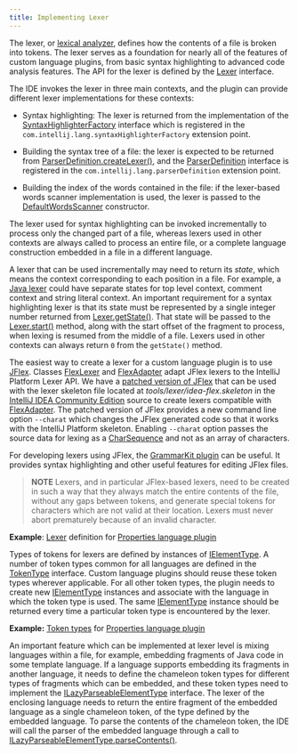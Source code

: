 ```yaml
---
title: Implementing Lexer
---
```


The lexer, or
[lexical analyzer](https://en.wikipedia.org/wiki/Lexical_analysis),
defines how the contents of a file is broken into tokens.
The lexer serves as a foundation for nearly all of the features of custom language plugins, from basic syntax highlighting to advanced code analysis features.
The API for the lexer is defined by the
[Lexer](upsource:///platform/core-api/src/com/intellij/lexer/Lexer.java) interface.

The IDE invokes the lexer in three main contexts, and the plugin can provide different lexer implementations for these contexts:

*  Syntax highlighting: The lexer is returned from the implementation of the
   [SyntaxHighlighterFactory](upsource:///platform/editor-ui-api/src/com/intellij/openapi/fileTypes/SyntaxHighlighterFactory.java)
   interface which is registered in the `com.intellij.lang.syntaxHighlighterFactory` extension point.

*  Building the syntax tree of a file: the lexer is expected to be returned from
   [ParserDefinition.createLexer()](upsource:///platform/core-api/src/com/intellij/lang/ParserDefinition.java),
   and the
   [ParserDefinition](upsource:///platform/core-api/src/com/intellij/lang/ParserDefinition.java)
   interface is registered in the `com.intellij.lang.parserDefinition` extension point.

*  Building the index of the words contained in the file:
   if the lexer-based words scanner implementation is used, the lexer is passed to the
   [DefaultWordsScanner](upsource:///platform/indexing-api/src/com/intellij/lang/cacheBuilder/DefaultWordsScanner.java)
   constructor.

The lexer used for syntax highlighting can be invoked incrementally to process only the changed part of a file, whereas lexers used in other contexts are always called to process an entire file, or a complete language construction embedded in a file in a different language.

A lexer that can be used incrementally may need to return its *state*, which means the context corresponding to each position in a file.
For example, a
[Java lexer](upsource:///java/java-psi-impl/src/com/intellij/lang/java/lexer/JavaLexer.java)
could have separate states for top level context, comment context and string literal context.
An important requirement for a syntax highlighting lexer is that its state must be represented by a single integer number returned from
[Lexer.getState()](upsource:///platform/core-api/src/com/intellij/lexer/Lexer.java).
That state will be passed to the
[Lexer.start()](upsource:///platform/core-api/src/com/intellij/lexer/Lexer.java)
method, along with the start offset of the fragment to process, when lexing is resumed from the middle of a file.
Lexers used in other contexts can always return `0` from the `getState()` method.

The easiest way to create a lexer for a custom language plugin is to use [JFlex](https://jflex.de).
Classes
[FlexLexer](upsource:///platform/core-api/src/com/intellij/lexer/FlexLexer.java)
and
[FlexAdapter](upsource:///platform/core-api/src/com/intellij/lexer/FlexAdapter.java)
adapt JFlex lexers to the IntelliJ Platform Lexer API.
We have a
[patched version of JFlex](https://github.com/JetBrains/intellij-deps-jflex)
that can be used with the lexer skeleton file located at *tools/lexer/idea-flex.skeleton* in the
[IntelliJ IDEA Community Edition](https://github.com/JetBrains/intellij-community)
source to create lexers compatible with
[FlexAdapter](upsource:///platform/core-api/src/com/intellij/lexer/FlexAdapter.java).
The patched version of JFlex provides a new command line option `--charat` which changes the JFlex generated code so that it works with the IntelliJ Platform skeleton.
Enabling `--charat` option passes the source data for lexing as a
[CharSequence](https://docs.oracle.com/javase/8/docs/api/java/lang/CharSequence.html)
and not as an array of characters.


For developing lexers using JFlex, the [GrammarKit plugin](https://plugins.jetbrains.com/plugin/6606-grammar-kit) can be useful.
It provides syntax highlighting and other useful features for editing JFlex files.

> **NOTE** Lexers, and in particular JFlex-based lexers, need to be created in such a way that they always match the entire contents of the file, without any gaps between tokens, and generate special tokens for characters which are not valid at their location.
Lexers must never abort prematurely because of an invalid character.

**Example**:
[Lexer](upsource:///plugins/properties/src/com/intellij/lang/properties/parsing/Properties.flex)
definition for
[Properties language plugin](upsource:///plugins/properties)


Types of tokens for lexers are defined by instances of
[IElementType](upsource:///platform/core-api/src/com/intellij/psi/tree/IElementType.java).
A number of token types common for all languages are defined in the
[TokenType](upsource:///platform/core-api/src/com/intellij/psi/TokenType.java)
interface.
Custom language plugins should reuse these token types wherever applicable.
For all other token types, the plugin needs to create new
[IElementType](upsource:///platform/core-api/src/com/intellij/psi/tree/IElementType.java)
instances and associate with the language in which the token type is used.
The same
[IElementType](upsource:///platform/core-api/src/com/intellij/psi/tree/IElementType.java)
instance should be returned every time a particular token type is encountered by the lexer.

**Example:**
[Token types](upsource:///plugins/properties/properties-psi-api/src/com/intellij/lang/properties/parsing/PropertiesTokenTypes.java)
for
[Properties language plugin](upsource:///plugins/properties)


An important feature which can be implemented at lexer level is mixing languages within a file, for example, embedding fragments of Java code in some template language.
If a language supports embedding its fragments in another language, it needs to define the chameleon token types for different types of fragments which can be embedded, and these token types need to implement the
[ILazyParseableElementType](upsource:///platform/core-api/src/com/intellij/psi/tree/ILazyParseableElementType.java)
interface.
The lexer of the enclosing language needs to return the entire fragment of the embedded language as a single chameleon token, of the type defined by the embedded language.
To parse the contents of the chameleon token, the IDE will call the parser of the embedded language through a call to
[ILazyParseableElementType.parseContents()](upsource:///platform/core-api/src/com/intellij/psi/tree/ILazyParseableElementType.java).

